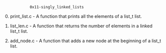 				0x11-singly_linked_lists
0. print_list.c - A function that prints all the elements of a list_t list.

1. list_len.c - A function that returns the number of elements in a linked list_t list.

2. add_node.c - A function that adds a new node at the beginning of a list_t list.

